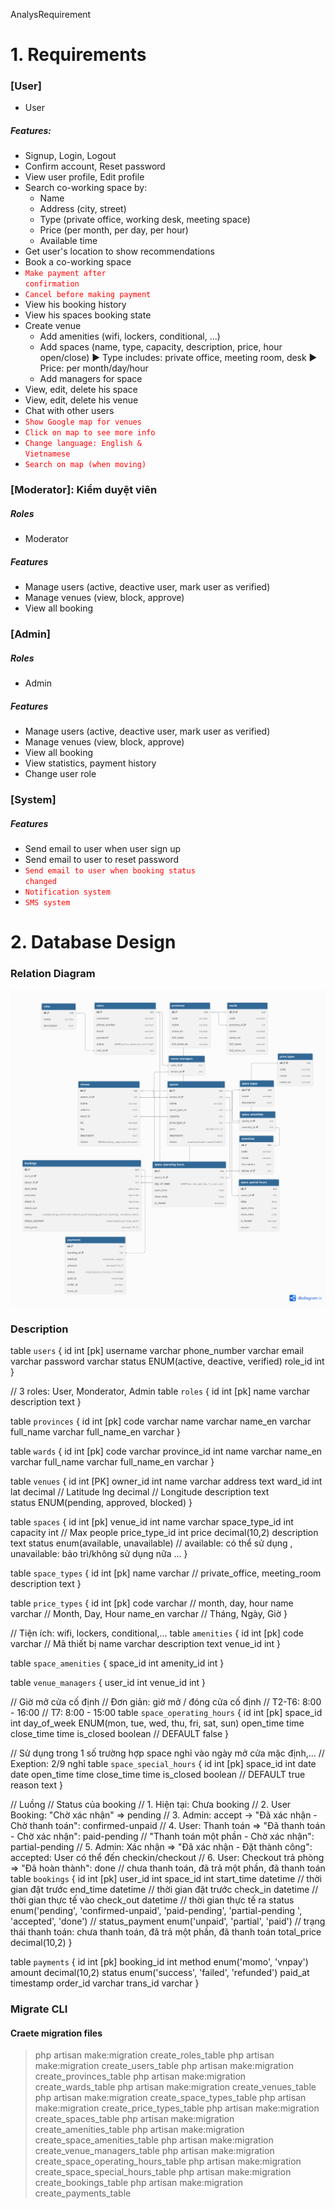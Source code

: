 AnalysRequirement

# 1. Requirements
### [User]
- User

##### Features:
- Signup, Login, Logout
- Confirm account, Reset password
- View user profile, Edit profile
- Search co-working space by:
  + Name
  + Address (city, street)
  + Type (private office, working desk, meeting space)
  + Price (per month, per day, per hour)
  + Available time
- Get user's location to show recommendations
- Book a co-working space
- <code style="color : red">Make payment after confirmation</code> 
- <code style="color : red">Cancel before making payment</code>  
- View his booking history
- View his spaces booking state
- Create venue
  + Add amenities (wifi, lockers, conditional, ...)
  + Add spaces (name, type, capacity, description, price, hour open/close)
      ► Type includes: private office, meeting room, desk
      ► Price: per month/day/hour
  + Add managers for space
- View, edit, delete his space
- View, edit, delete his venue
- Chat with other users
- <code style="color : red">Show Google map for venues</code>  
- <code style="color : red">Click on map to see more info</code>  
-  <code style="color : red">Change language: English & Vietnamese</code> 
- <code style="color : red">Search on map (when moving)</code> 


### [Moderator]: Kiểm duyệt viên

##### Roles
- Moderator

##### Features
- Manage users (active, deactive user, mark user as verified)
- Manage venues (view, block, approve)
- View all booking

### [Admin] 

##### Roles
- Admin

##### Features
- Manage users (active, deactive user, mark user as verified)
- Manage venues (view, block, approve)
- View all booking
- View statistics, payment history
- Change user role

### [System]

##### Features
- Send email to user when user sign up
- Send email to user to reset password
- <code style="color : red">Send email to user when booking status changed</code> 
- <code style="color : red">Notification system</code>  
- <code style="color : red">SMS system</code> 

# 2. Database Design
### Relation Diagram
![alt text](<Co-working Space System.png>)

### Description
table `users` {
  id int [pk]
  username varchar
  phone_number varchar
  email varchar
  password varchar 
  status ENUM(active, deactive, verified)
  role_id int
}

// 3 roles: User, Monderator, Admin
table `roles` {
  id int [pk]
  name varchar
  description text
}

table `provinces` {
  id int [pk]
  code varchar
  name varchar
  name_en varchar
  full_name varchar 
  full_name_en varchar 
}

table `wards` {
  id int [pk]
  code varchar
  province_id int
  name varchar 
  name_en varchar
  full_name varchar
  full_name_en varchar 
}

table `venues` {
  id	int [PK]
  owner_id	int 
  name	varchar	
  address	text
  ward_id	int	
  lat	decimal	 // Latitude
  lng	decimal	// Longitude
  description	text	
  status	ENUM(pending, approved, blocked)
}

table `spaces` {
  id int [pk]
  venue_id int 
  name	varchar
  space_type_id	int
  capacity	int	// Max people
  price_type_id	int
  price	decimal(10,2)
  description	text
  status	enum(available, unavailable) // available: có thể sử dụng , unavailable: bảo trì/không sử dụng nữa ...
}

table `space_types` {
  id int [pk]
  name varchar // private_office, meeting_room
  description text
}

table `price_types` {
  id int [pk]
  code varchar // month, day, hour
  name varchar // Month, Day, Hour
  name_en varchar // Tháng, Ngày, Giờ
}

// Tiện ích: wifi, lockers, conditional,...
table `amenities` {
  id int [pk]
  code varchar // Mã thiết bị 
  name varchar
  description text
  venue_id int
}

table `space_amenities` {
  space_id int
  amenity_id int
}

table `venue_managers` {
  user_id int
  venue_id int
}

// Giờ mở cửa cố định
// Đơn giản: giờ mở / đóng cửa cố định
// T2-T6: 8:00 - 16:00
// T7: 8:00 - 15:00
table `space_operating_hours` {
  id int [pk]
  space_id int
  day_of_week ENUM(mon, tue, wed, thu, fri, sat, sun)
  open_time   time
  close_time  time
  is_closed   boolean // DEFAULT false
}

// Sử dụng trong 1 số trường hợp space nghỉ vào ngày mở cửa mặc định,...
// Exeption: 2/9 nghỉ 
table `space_special_hours` {
  id int [pk]
  space_id int
  date date
  open_time   time
  close_time  time
  is_closed   boolean // DEFAULT true
  reason text
}

// Luồng
// Status của booking 
// 1. Hiện tại: Chưa booking
// 2. User Booking: "Chờ xác nhận" => pending 
// 3. Admin: accept -> "Đã xác nhận - Chờ thanh toán": confirmed-unpaid
// 4. User: Thanh toán => "Đã thanh toán - Chờ xác nhận": paid-pending
//                     "Thanh toán một phần - Chờ xác nhận": partial-pending 
// 5. Admin: Xác nhận => "Đã xác nhận - Đặt thành công": accepted: User có thể đến checkin/checkout
// 6. User: Checkout trả phòng => "Đã hoàn thành": done 
// chưa thanh toán, đã trả một phần, đã thanh toán
table `bookings` {
  id int [pk] 
  user_id int 
  space_id int
  start_time datetime // thời gian đặt trước
  end_time datetime   // thời gian đặt trước
  check_in datetime   // thời gian thực tế vào
  check_out datetime  // thời gian thực tế ra
  status enum('pending', 'confirmed-unpaid', 'paid-pending', 'partial-pending ', 'accepted', 'done') //
  status_payment enum('unpaid', 'partial', 'paid') // trạng thái thanh toán: chưa thanh toán, đã trả một phần, đã thanh toán
  total_price decimal(10,2)
}

table `payments` {
  id int [pk] 
  booking_id int 
  method enum('momo', 'vnpay')
  amount decimal(10,2)
  status enum('success', 'failed', 'refunded')
  paid_at timestamp
  order_id varchar
  trans_id varchar
}

### Migrate CLI
#### Craete migration files
> php artisan make:migration create_roles_table
php artisan make:migration create_users_table
php artisan make:migration create_provinces_table
php artisan make:migration create_wards_table
php artisan make:migration create_venues_table
php artisan make:migration create_space_types_table
php artisan make:migration create_price_types_table
php artisan make:migration create_spaces_table
php artisan make:migration create_amenities_table
php artisan make:migration create_space_amenities_table
php artisan make:migration create_venue_managers_table
php artisan make:migration create_space_operating_hours_table
php artisan make:migration create_space_special_hours_table
php artisan make:migration create_bookings_table
php artisan make:migration create_payments_table



